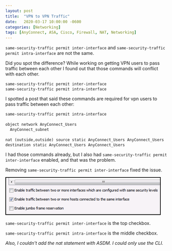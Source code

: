 ```yaml
---
layout: post
title:  "VPN to VPN Traffic"
date:   2020-03-17 10:00:00 -0600
categories: [Networking]
tags: [AnyConnect, ASA, Cisco, Firewall, NAT, Networking]
---
```


`same-security-traffic permit inter-interface` and `same-security-traffic permit intra-interface` are not the same.

Did you spot the difference? While working on getting VPN users to pass traffic between each other I found out that those commands will conflict with each other.

    same-security-traffic permit inter-interface
    same-security-traffic permit intra-interface

I spotted a post that said these commands are required for vpn users to pass traffic between each other:

```
same-security-traffic permit intra-interface

object network AnyConnect_Users
  AnyConnect_subnet

nat (outside,outside) source static AnyConnect_Users AnyConnect_Users destination static AnyConnect_Users AnyConnect_Users
```

I had those commands already, but I also had `same-security-traffic permit inter-interface` enabled, and that was the problem.

Removing `same-security-traffic permit inter-interface` fixed the issue.

![same-security-traffic](/assets/2020/03/same-security-traffic_permit_interface.png)

`same-security-traffic permit inter-interface` is the top checkbox.

`same-security-traffic permit intra-interface` is the middle checkbox.

*Also, I couldn't add the nat statement with ASDM. I could only use the CLI.*
